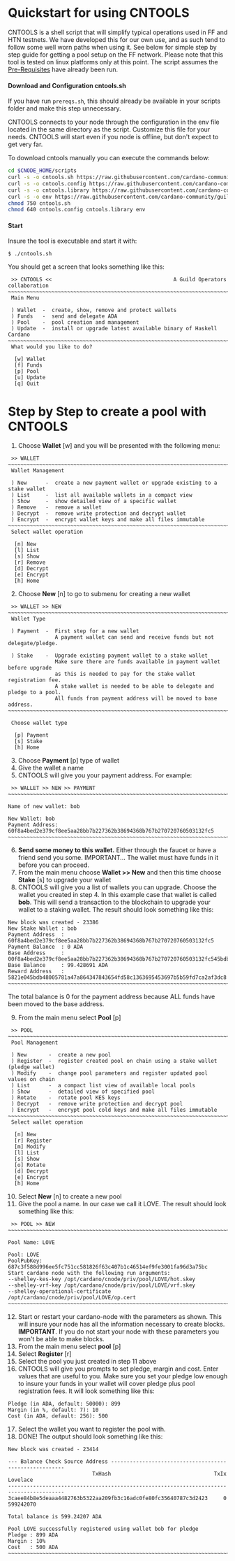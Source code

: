 # Quickstart for using CNTOOLS
CNTOOLS is a shell script that will simplify typical operations used in FF and HTN testnets.  We have developed this for our own use, and as such tend to follow some well worn paths when using it.  See below for simple step by step guide for getting a pool setup on the FF network.  Please note that this tool is tested on linux platforms only at this point.
The script assumes the [Pre-Requisites](../Common.md#dependencies-and-folder-structure-setup) have already been run.

#### Download and Configuration cntools.sh

If you have run `prereqs.sh`, this should already be available in your scripts folder and make this step unnecessary. 

CNTOOLS connects to your node through the configuration in the env file located in the same directory as the script.  Customize this file for your needs.  CNTOOLS will start even if you node is offline, but don't expect to get very far.

To download cntools manually you can execute the commands below:
``` bash
cd $CNODE_HOME/scripts
curl -s -o cntools.sh https://raw.githubusercontent.com/cardano-community/guild-operators/master/scripts/cnode-helper-scripts/cntools.sh
curl -s -o cntools.config https://raw.githubusercontent.com/cardano-community/guild-operators/master/scripts/cnode-helper-scripts/cntools.config
curl -s -o cntools.library https://raw.githubusercontent.com/cardano-community/guild-operators/master/scripts/cnode-helper-scripts/cntools.library
curl -s -o env https://raw.githubusercontent.com/cardano-community/guild-operators/master/scripts/cnode-helper-scripts/env
chmod 750 cntools.sh
chmod 640 cntools.config cntools.library env 
```

#### Start
Insure the tool is executable and start it with:
```
$ ./cntools.sh
```
You should get a screen that looks something like this:
```
 >> CNTOOLS <<                                       A Guild Operators collaboration
~~~~~~~~~~~~~~~~~~~~~~~~~~~~~~~~~~~~~~~~~~~~~~~~~~~~~~~~~~~~~~~~~~~~~~~~~~~~~~~~~~~~
 Main Menu

 ) Wallet  -  create, show, remove and protect wallets
 ) Funds   -  send and delegate ADA
 ) Pool    -  pool creation and management
 ) Update  -  install or upgrade latest available binary of Haskell Cardano
~~~~~~~~~~~~~~~~~~~~~~~~~~~~~~~~~~~~~~~~~~~~~~~~~~~~~~~~~~~~~~~~~~~~~~~~~~~~~~~~~~~~
 What would you like to do?

  [w] Wallet
  [f] Funds
  [p] Pool
  [u] Update
  [q] Quit
```
# Step by Step to create a pool with CNTOOLS

1. Choose **Wallet** [w] and you will be presented with the following menu:
```
 >> WALLET
~~~~~~~~~~~~~~~~~~~~~~~~~~~~~~~~~~~~~~~~~~~~~~~~~~~~~~~~~~~~~~~~~~~~~~~~~~~~~~~~~~~~
 Wallet Management

 ) New      -  create a new payment wallet or upgrade existing to a stake wallet
 ) List     -  list all available wallets in a compact view
 ) Show     -  show detailed view of a specific wallet
 ) Remove   -  remove a wallet
 ) Decrypt  -  remove write protection and decrypt wallet
 ) Encrypt  -  encrypt wallet keys and make all files immutable
~~~~~~~~~~~~~~~~~~~~~~~~~~~~~~~~~~~~~~~~~~~~~~~~~~~~~~~~~~~~~~~~~~~~~~~~~~~~~~~~~~~~
 Select wallet operation

  [n] New
  [l] List
  [s] Show
  [r] Remove
  [d] Decrypt
  [e] Encrypt
  [h] Home
```
2. Choose **New** [n] to go to submenu for creating a new wallet
```
 >> WALLET >> NEW
~~~~~~~~~~~~~~~~~~~~~~~~~~~~~~~~~~~~~~~~~~~~~~~~~~~~~~~~~~~~~~~~~~~~~~~~~~~~~~~~~~~~
 Wallet Type

 ) Payment  -  First step for a new wallet
               A payment wallet can send and receive funds but not delegate/pledge.

 ) Stake    -  Upgrade existing payment wallet to a stake wallet
               Make sure there are funds available in payment wallet before upgrade
               as this is needed to pay for the stake wallet registration fee.
               A stake wallet is needed to be able to delegate and pledge to a pool.
               All funds from payment address will be moved to base address.
~~~~~~~~~~~~~~~~~~~~~~~~~~~~~~~~~~~~~~~~~~~~~~~~~~~~~~~~~~~~~~~~~~~~~~~~~~~~~~~~~~~~

 Choose wallet type

  [p] Payment
  [s] Stake
  [h] Home
```
3. Choose **Payment** [p] type of wallet
4. Give the wallet a name
5. CNTOOLS will give you your payment address.  For example:
```
 >> WALLET >> NEW >> PAYMENT
~~~~~~~~~~~~~~~~~~~~~~~~~~~~~~~~~~~~~~~~~~~~~~~~~~~~~~~~~~~~~~~~~~~~~~~~~~~~~~~~~~~~

Name of new wallet: bob

New Wallet: bob
Payment Address: 60f8a4bed2e379cf8ee5aa28bb7b227362b38694368b767b270720760503132fc5
~~~~~~~~~~~~~~~~~~~~~~~~~~~~~~~~~~~~~~~~~~~~~~~~~~~~~~~~~~~~~~~~~~~~~~~~~~~~~~~
```
6.  **Send some money to this wallet.**  Either through the faucet or have a friend send you some.  IMPORTANT...  The wallet must have funds in it before you can proceed.
7.  From the main menu choose **Wallet >> New** and then this time choose **Stake** [s] to upgrade your wallet
8.  CNTOOLS will give you a list of wallets you can upgrade.  Choose the wallet you created in step 4.  In this example case that wallet is called **bob**.   This will send a transaction to the blockchain to upgrade your wallet to a staking wallet. The result should look something like this:
```
New block was created - 23386
New Stake Wallet : bob
Payment Address  : 60f8a4bed2e379cf8ee5aa28bb7b227362b38694368b767b270720760503132fc5
Payment Balance  : 0 ADA
Base Address     : 00f8a4bed2e379cf8ee5aa28bb7b227362b38694368b767b270720760503132fc545bdb48005781a47a864347843654fd58c1363695453697b5b59fd7ca2af3dc8
Base Balance     : 99.428691 ADA
Reward Address   : 5821e045bdb48005781a47a864347843654fd58c1363695453697b5b59fd7ca2af3dc8
~~~~~~~~~~~~~~~~~~~~~~~~~~~~~~~~~~~~~~~~~~~~~~~~~~~~~~~~~~~~~~~~~~~~~~~~~~~~~~~
```
The total balance is 0 for the payment address because ALL funds have been moved to the base address.  

9. From the main menu select **Pool** [p]
```
 >> POOL
~~~~~~~~~~~~~~~~~~~~~~~~~~~~~~~~~~~~~~~~~~~~~~~~~~~~~~~~~~~~~~~~~~~~~~~~~~~~~~~~~~~~
 Pool Management

 ) New       -  create a new pool
 ) Register  -  register created pool on chain using a stake wallet (pledge wallet)
 ) Modify    -  change pool parameters and register updated pool values on chain
 ) List      -  a compact list view of available local pools
 ) Show      -  detailed view of specified pool
 ) Rotate    -  rotate pool KES keys
 ) Decrypt   -  remove write protection and decrypt pool
 ) Encrypt   -  encrypt pool cold keys and make all files immutable
~~~~~~~~~~~~~~~~~~~~~~~~~~~~~~~~~~~~~~~~~~~~~~~~~~~~~~~~~~~~~~~~~~~~~~~~~~~~~~~~~~~~
 Select wallet operation

  [n] New
  [r] Register
  [m] Modify
  [l] List
  [s] Show
  [o] Rotate
  [d] Decrypt
  [e] Encrypt
  [h] Home
```
10.  Select **New** [n] to create a new pool
11.  Give the pool a name. In our case we call it LOVE.  The result should look something like this:
```
 >> POOL >> NEW
~~~~~~~~~~~~~~~~~~~~~~~~~~~~~~~~~~~~~~~~~~~~~~~~~~~~~~~~~~~~~~~~~~~~~~~~~~~~~~~~~~~~

Pool Name: LOVE

Pool: LOVE
PoolPubKey: 687c3f588d996ee5fc751cc581826f63c407b1c46514ef9fe3001fa96d3a75bc
Start cardano node with the following run arguments:
--shelley-kes-key /opt/cardano/cnode/priv/pool/LOVE/hot.skey
--shelley-vrf-key /opt/cardano/cnode/priv/pool/LOVE/vrf.skey
--shelley-operational-certificate /opt/cardano/cnode/priv/pool/LOVE/op.cert
~~~~~~~~~~~~~~~~~~~~~~~~~~~~~~~~~~~~~~~~~~~~~~~~~~~~~~~~~~~~~~~~~~~~~~~~~~~~~~~
```
12.  Start or restart your cardano-node with the parameters as shown.  This will insure your node has all the information necessary to create blocks.  
**IMPORTANT**.  If you do not start your node with these parameters you won't be able to make blocks.
13.  From the main menu select **pool** [p]
14.  Select **Register** [r]
15.  Select the pool you just created in step 11 above
16.  CNTOOLS will give you prompts to set pledge, margin and cost.  Enter values that are useful to you.  Make sure you set your pledge low enough to insure your funds in your wallet will cover pledge plus pool registration fees.  It will look something like this:
```
Pledge (in ADA, default: 50000): 899
Margin (in %, default: 7): 10
Cost (in ADA, default: 256): 500
```
17.  Select the wallet you want to register the pool with.  
18.  DONE!  The output should look something like this:
```
New block was created - 23414

--- Balance Check Source Address -------------------------------------------------------
                           TxHash                                 TxIx        Lovelace
----------------------------------------------------------------------------------------
3caee84b8e5deaaa4482763b5322aa209fb3c16adc0fe80fc35640787c3d2423     0         599242070

Total balance is 599.24207 ADA

Pool LOVE successfully registered using wallet bob for pledge
Pledge : 899 ADA
Margin : 10%
Cost   : 500 ADA
~~~~~~~~~~~~~~~~~~~~~~~~~~~~~~~~~~~~~~~~~~~~~~~~~~~~~~~~~~~~~~~~~~~~~~~~~~~~~~~
```










 

